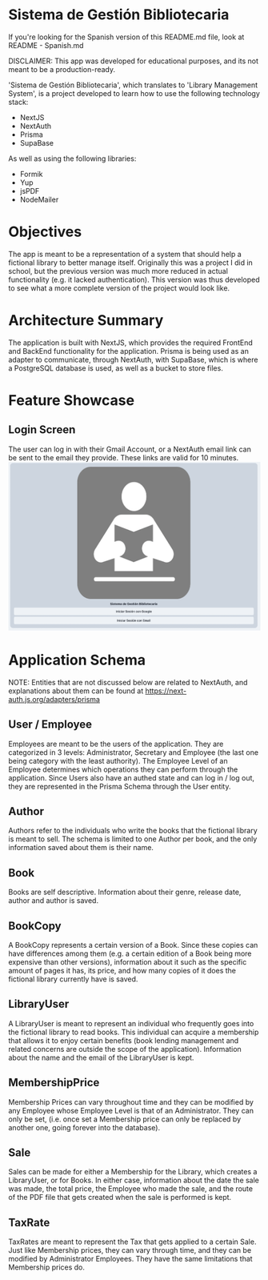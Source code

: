 # Sistema de Gestión Bibliotecaria

If you're looking for the Spanish version of this README.md file, look at 
README - Spanish.md

DISCLAIMER: This app was developed for educational purposes, and its not 
meant to be a production-ready. 

'Sistema de Gestión Bibliotecaria', which translates to 'Library Management
System', is a project developed to learn how to use the following technology
stack:
- NextJS 
- NextAuth
- Prisma
- SupaBase

As well as using the following libraries:
- Formik
- Yup
- jsPDF
- NodeMailer

# Objectives
The app is meant to be a representation of a system that should help a fictional
library to better manage itself. Originally this was a project I did in school, 
but the previous version was much more reduced in actual functionality (e.g. it 
lacked authentication). This version was thus developed to see what a more 
complete version of the project would look like. 

# Architecture Summary
The application is built with NextJS, which provides the required 
FrontEnd and BackEnd functionality for the application. Prisma is being used as
an adapter to communicate, through NextAuth, with SupaBase, which is where a 
PostgreSQL database is used, as well as a bucket to store files. 

# Feature Showcase
## Login Screen
The user can log in with their Gmail Account, or a NextAuth email link can be 
sent to the email they provide. These links are valid for 10 minutes. 
![LoginScreen](https://github.com/Alan-Rodz/SGBReact/blob/main/img/loginScreen.png)

# Application Schema
NOTE: Entities that are not discussed below are related to NextAuth, and 
explanations about them can be found at https://next-auth.js.org/adapters/prisma

## User / Employee
Employees are meant to be the users of the application. They are categorized in 3 
levels: Administrator, Secretary and Employee (the last one being category with 
the least authority). The Employee Level of an Employee determines which operations 
they can perform through the application. Since Users also have an authed state and
can log in / log out, they are represented in the 
Prisma Schema through the User entity.

## Author
Authors refer to the individuals who write the books that the fictional library is
meant to sell. The schema is limited to one Author per book, and the only 
information saved about them is their name.

## Book
Books are self descriptive. Information about their genre, release date, author and
author is saved. 

## BookCopy
A BookCopy represents a certain version of a Book. Since these copies can have 
differences among them (e.g. a certain edition of a Book being more expensive than
other versions), information about it such as the specific amount of pages it has,
its price, and how many copies of it does the fictional library currently have is 
saved.

## LibraryUser
A LibraryUser is meant to represent an individual who frequently goes into the 
fictional library to read books. This individual can acquire a membership that 
allows it to enjoy certain benefits (book lending management and related concerns
are outside the scope of the application). Information about the name and the email
of the LibraryUser is kept.

## MembershipPrice
Membership Prices can vary throughout time and they can be modified by any Employee
whose Employee Level is that of an Administrator. They can only be set, (i.e. once
set a Membership price can only be replaced by another one, going forever into
the database).

## Sale
Sales can be made for either a Membership for the Library, which creates a 
LibraryUser, or for Books. In either case, information about the date the sale was 
made, the total price, the Employee who made the sale, and the route of the PDF
file that gets created when the sale is performed is kept. 

## TaxRate
TaxRates are meant to represent the Tax that gets applied to a certain Sale. Just
like Membership prices, they can vary through time, and they can be modified by
Administrator Employees. They have the same limitations that Membership prices do.
